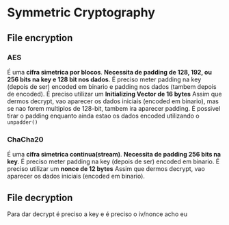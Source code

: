 # Symmetric Cryptography

## File encryption

### **AES**

É uma **cifra simetrica por blocos**. **Necessita de padding de 128, 192, ou 256 bits na key e 128 bit nos dados**.
É preciso meter padding na key (depois de ser) encoded em binario e padding nos dados (tambem depois de encoded).
É preciso utilizar um **Initializing Vector de 16 bytes**
Assim que dermos decrypt, vao aparecer os dados iniciais (encoded em binario), mas se nao forem multiplos de 128-bit, tambem ira aparecer padding.
É possivel tirar o padding enquanto ainda estao os dados encoded utilizando o `unpadder()`

### **ChaCha20**

É uma **cifra simetrica continua(stream)**. **Necessita de padding 256 bits na key**.
É preciso meter padding na key (depois de ser) encoded em binario.
É preciso utilizar um **nonce de 12 bytes**
Assim que dermos decrypt, vao aparecer os dados iniciais (encoded em binario).

## File decryption

Para dar decrypt é preciso a key e é preciso o iv/nonce acho eu
